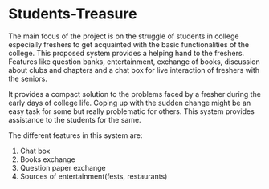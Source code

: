 # Students-Treasure
The main focus of the project is on the struggle of students in college especially freshers to get acquainted with the basic functionalities of the college. This proposed system provides a helping hand to the freshers. Features like question banks, entertainment, exchange of books, discussion about clubs and chapters and a chat box for live interaction of freshers with the seniors.


It provides a compact solution to the problems faced by a fresher during the early days of college life. Coping up with the sudden change might be an easy task for some but really problematic for others. This system provides assistance to the students for the same.

The different features in this system are:

1) Chat box
2) Books exchange
3) Question paper exchange
4) Sources of entertainment(fests, restaurants)
